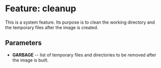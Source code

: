 # Feature: cleanup

This is a system feature. Its purpose is to clean the working directory
and the temporary files after the image is created.

## Parameters

- **GARBAGE** -- list of temporary files and directories to be removed after
  the image is built.
